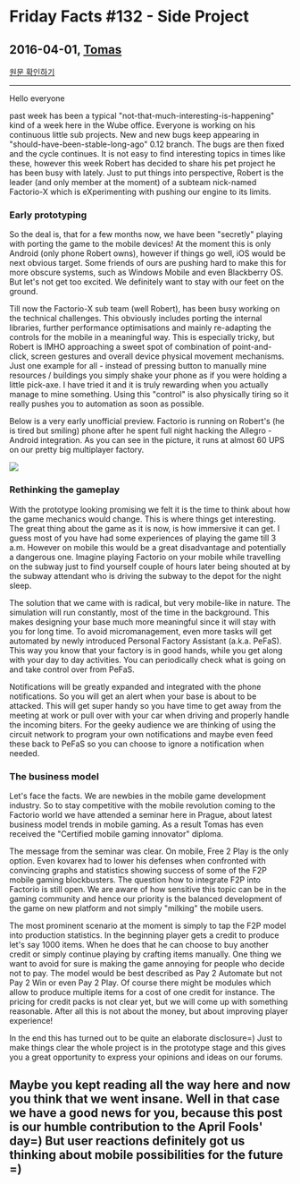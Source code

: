 # Friday Facts #132 - Side Project

## 2016-04-01, [Tomas](https://factorio.com/blog/author/Tomas)

[원문 확인하기](https://factorio.com/blog/post/fff-132)

---

Hello everyone

past week has been a typical "not-that-much-interesting-is-happening" kind of a week here in the Wube office. Everyone is working on his continuous little sub projects. New and new bugs keep appearing in "should-have-been-stable-long-ago" 0.12 branch. The bugs are then fixed and the cycle continues. It is not easy to find interesting topics in times like these, however this week Robert has decided to share his pet project he has been busy with lately. Just to put things into perspective, Robert is the leader (and only member at the moment) of a subteam nick-named Factorio-X which is eXperimenting with pushing our engine to its limits.

### Early prototyping

So the deal is, that for a few months now, we have been "secretly" playing with porting the game to the mobile devices! At the moment this is only Android (only phone Robert owns), however if things go well, iOS would be next obvious target. Some friends of ours are pushing hard to make this for more obscure systems, such as Windows Mobile and even Blackberry OS. But let's not get too excited. We definitely want to stay with our feet on the ground.

Till now the Factorio-X sub team (well Robert), has been busy working on the technical challenges. This obviously includes porting the internal libraries, further performance optimisations and mainly re-adapting the controls for the mobile in a meaningful way. This is especially tricky, but Robert is IMHO approaching a sweet spot of combination of point-and-click, screen gestures and overall device physical movement mechanisms. Just one example for all - instead of pressing button to manually mine resources / buildings you simply shake your phone as if you were holding a little pick-axe. I have tried it and it is truly rewarding when you actually manage to mine something. Using this "control" is also physically tiring so it really pushes you to automation as soon as possible.

Below is a very early unofficial preview. Factorio is running on Robert's (he is tired but smiling) phone after he spent full night hacking the Allegro - Android integration. As you can see in the picture, it runs at almost 60 UPS on our pretty big multiplayer factory.

![](https://cdn.factorio.com/assets/img/blog/fff-132-mobile.jpg)

### Rethinking the gameplay

With the prototype looking promising we felt it is the time to think about how the game mechanics would change. This is where things get interesting. The great thing about the game as it is now, is how immersive it can get. I guess most of you have had some experiences of playing the game till 3 a.m. However on mobile this would be a great disadvantage and potentially a dangerous one. Imagine playing Factorio on your mobile while travelling on the subway just to find yourself couple of hours later being shouted at by the subway attendant who is driving the subway to the depot for the night sleep.

The solution that we came with is radical, but very mobile-like in nature. The simulation will run constantly, most of the time in the background. This makes designing your base much more meaningful since it will stay with you for long time. To avoid micromanagement, even more tasks will get automated by newly introduced Personal Factory Assistant (a.k.a. PeFaS). This way you know that your factory is in good hands, while you get along with your day to day activities. You can periodically check what is going on and take control over from PeFaS.

Notifications will be greatly expanded and integrated with the phone notifications. So you will get an alert when your base is about to be attacked. This will get super handy so you have time to get away from the meeting at work or pull over with your car when driving and properly handle the incoming biters. For the geeky audience we are thinking of using the circuit network to program your own notifications and maybe even feed these back to PeFaS so you can choose to ignore a notification when needed.

### The business model

Let's face the facts. We are newbies in the mobile game development industry. So to stay competitive with the mobile revolution coming to the Factorio world we have attended a seminar here in Prague, about latest business model trends in mobile gaming. As a result Tomas has even received the "Certified mobile gaming innovator" diploma.

The message from the seminar was clear. On mobile, Free 2 Play is the only option. Even kovarex had to lower his defenses when confronted with convincing graphs and statistics showing success of some of the F2P mobile gaming blockbusters. The question how to integrate F2P into Factorio is still open. We are aware of how sensitive this topic can be in the gaming community and hence our priority is the balanced development of the game on new platform and not simply "milking" the mobile users.

The most prominent scenario at the moment is simply to tap the F2P model into production statistics. In the beginning player gets a credit to produce let's say 1000 items. When he does that he can choose to buy another credit or simply continue playing by crafting items manually. One thing we want to avoid for sure is making the game annoying for people who decide not to pay. The model would be best described as Pay 2 Automate but not Pay 2 Win or even Pay 2 Play. Of course there might be modules which allow to produce multiple items for a cost of one credit for instance. The pricing for credit packs is not clear yet, but we will come up with something reasonable. After all this is not about the money, but about improving player experience!

In the end this has turned out to be quite an elaborate disclosure=) Just to make things clear the whole project is in the prototype stage and this gives you a great opportunity to express your opinions and ideas on our forums.

## Maybe you kept reading all the way here and now you think that we went insane. Well in that case we have a good news for you, because this post is our humble contribution to the April Fools' day=) But user reactions definitely got us thinking about mobile possibilities for the future =)